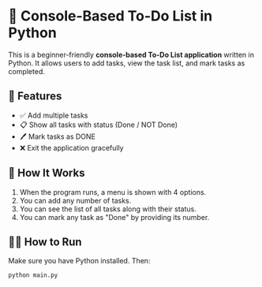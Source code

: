 # 📝 Console-Based To-Do List in Python

This is a beginner-friendly **console-based To-Do List application** written in Python. It allows users to add tasks, view the task list, and mark tasks as completed.

## 🚀 Features

- ✅ Add multiple tasks
- 📋 Show all tasks with status (Done / NOT Done)
- 🖊️ Mark tasks as DONE
- ❌ Exit the application gracefully

## 📌 How It Works

1. When the program runs, a menu is shown with 4 options.
2. You can add any number of tasks.
3. You can see the list of all tasks along with their status.
4. You can mark any task as "Done" by providing its number.

## 🧑‍💻 How to Run

Make sure you have Python installed. Then:

```bash
python main.py
